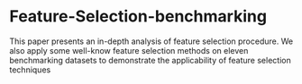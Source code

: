 # Feature-Selection-benchmarking
This paper presents an in-depth analysis of feature selection procedure. We also
apply some well-know feature selection methods on eleven benchmarking datasets to demonstrate
the applicability of feature selection techniques

